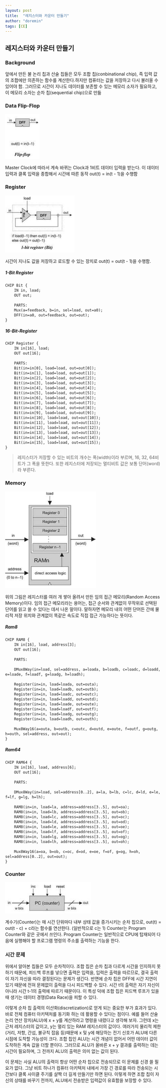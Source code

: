 ```yaml
---
layout: post
title:  "레지스터와 카운터 만들기"
author: "doremin"
tags: [CE]
---
```


## 레지스터와 카운터 만들기

### Background

앞에서 만든 불 논리 칩과 산술 칩들은 모두 조합 칩(conbinational chip), 즉 입력 값의 조합에만 의존하는 함수를 계산한다.하지만 컴퓨터는 값을 저장하고 다시 불러올 수 있어야 함. 그러므로 시간이 지나도 데이터를 보존할 수 있는 메모리 소자가 필요하고, 이 메모리 소자는 순차 칩(sequential chip)으로 만듦
 
### Data Flip-Flop

![FlipFlop](/assets/images/2021-01-08/2021-01-08-1.png)

Master Clock에 따라서 계속 바뀌는 Clock과 1비트 데이터 입력을 받는다. 이 데이터 입력과 클록 입력을 종합해서 시간에 따른 동작 out(t) = in(t - 1)을 수행함

### Register

![Register](/assets/images/2021-01-08/2021-01-08-2.png)

시간이 지나도 값을 저장하고 로드할 수 있는 장치로 out(t) = out(t - 1)을 수행함.

##### 1-Bit Register
```
CHIP Bit {
    IN in, load;
    OUT out;

    PARTS:
    Mux(a=feedback, b=in, sel=load, out=a0);
    DFF(in=a0, out=feedback, out=out);
}
```
##### 16-Bit-Register
```
CHIP Register {
    IN in[16], load;
    OUT out[16];

    PARTS:
    Bit(in=in[0], load=load, out=out[0]);
    Bit(in=in[1], load=load, out=out[1]);
    Bit(in=in[2], load=load, out=out[2]);
    Bit(in=in[3], load=load, out=out[3]);
    Bit(in=in[4], load=load, out=out[4]);
    Bit(in=in[5], load=load, out=out[5]);
    Bit(in=in[6], load=load, out=out[6]);
    Bit(in=in[7], load=load, out=out[7]);
    Bit(in=in[8], load=load, out=out[8]);
    Bit(in=in[9], load=load, out=out[9]);
    Bit(in=in[10], load=load, out=out[10]);
    Bit(in=in[11], load=load, out=out[11]);
    Bit(in=in[12], load=load, out=out[12]);
    Bit(in=in[13], load=load, out=out[13]);
    Bit(in=in[14], load=load, out=out[14]);
    Bit(in=in[15], load=load, out=out[15]);
}
```

> 레지스터가 저장할 수 있는 비트의 개수는 폭(width)이라 부르며, 16, 32, 64비트가 그 폭을 뜻한다. 또한 레지스터에 저장되는 멀티비트 값은 보통 단어(word)라 부른다.

### Memory

![Memory](/assets/images/2021-01-08/2021-01-08-3.png)

위의 그림은 레지스터를 여러 개 쌓아 올려서 만든 임의 접근 메모리(Random Access Memory)이다. 임의 접근 메모리라는 용어는, 접근 순서와 관계없이 무작위로 선택된 단어를 읽고 쓸 수 있다는 데서 나온 말이다. 말하자면 메모리 내의 어떤 단어든 간에 물리적 저장 위치와 관계없이 똑같은 속도로 직접 접근 가능하다는 뜻이다.

##### Ram8

```
CHIP RAM8 {
    IN in[16], load, address[3];
    OUT out[16];

    PARTS:

    DMux8Way(in=load, sel=address, a=loada, b=loadb, c=loadc, d=loadd, e=loade, f=loadf, g=loadg, h=loadh);
    
    Register(in=in, load=loada, out=outa);
    Register(in=in, load=loadb, out=outb);
    Register(in=in, load=loadc, out=outc);
    Register(in=in, load=loadd, out=outd);
    Register(in=in, load=loade, out=oute);
    Register(in=in, load=loadf, out=outf);
    Register(in=in, load=loadg, out=outg);
    Register(in=in, load=loadh, out=outh);

    Mux8Way16(a=outa, b=outb, c=outc, d=outd, e=oute, f=outf, g=outg, h=outh, sel=address, out=out);
}
```

##### Ram64

```
CHIP RAM64 {
    IN in[16], load, address[6];
    OUT out[16];

    PARTS:

    DMux8Way(in=load, sel=address[0..2], a=la, b=lb, c=lc, d=ld, e=le, f=lf, g=lg, h=lh);

    RAM8(in=in, load=la, address=address[3..5], out=oa);
    RAM8(in=in, load=lb, address=address[3..5], out=ob);
    RAM8(in=in, load=lc, address=address[3..5], out=oc);
    RAM8(in=in, load=ld, address=address[3..5], out=od);
    RAM8(in=in, load=le, address=address[3..5], out=oe);
    RAM8(in=in, load=lf, address=address[3..5], out=of);
    RAM8(in=in, load=lg, address=address[3..5], out=og);
    RAM8(in=in, load=lh, address=address[3..5], out=oh);

    Mux8Way16(a=oa, b=ob, c=oc, d=od, e=oe, f=of, g=og, h=oh, sel=address[0..2], out=out);
}
```

### Counter

![Counter](/assets/images/2021-01-08/2021-01-08-4.png)

계수기(Counter)는 매 시간 단위마다 내부 상태 값을 증가시키는 순차 칩으로, out(t) = out(t - c) + c라는 함수를 연산한다. (일반적으로 c는 1) Counter는 Program Counter와 같은 곳에서 쓰인다. Program Counter는 일반적으로 CPU에 탑재되어 다음에 실행해야 할 프로그램 명령의 주소를 출력하는 기능을 한다.

### 시간 문제
위에서 알아본 칩들은 모두 순차적이다. 조합 칩은 순차 칩과 다르게 시간을 인지하지 못하기 때문에, 피드백 루프를 넣으면 출력은 입력을, 입력은 출력을 따르므로, 결국 출력이 자기 자신을 따라 결정된다는 문제가 생긴다. 반면에 순차 칩은 DFF에 시간 지연이 있기 때문에 전혀 문제없이 출력을 다시 피드백할 수 있다. 시간 t의 출력은 자기 자신이 아니라 시간 t-1의 출력에 따르기 때문이다. 이 특성 덕에 조합 칩은 피드백 루프가 있을 때 생기는 데이터 경쟁(Data Race)을 피할 수 있다.
 
이렇게 순차 칩 출력의 이산화(discretization)로 얻게 되는 중요한 부가 효과가 있다. 바로 전체 컴퓨터 아키텍처를 동기화 하는 데 활용할 수 있다는 점이다. 예를 들어 산술 논리 연산 장치(ALU)에 x + y를 계산하라고 명령을 내렸다고 생각해 보자. 그런데 x는 근처 레지스터의 값이고, y는 멀리 있는 RAM 레지스터의 값이다. 여러가지 물리적 제한(거리, 저항, 간섭, 불규칙 잡음 등)때문에 x 및 y에 해당하는 전기 신호가 ALU에 다른 시점에 도착할 가능성이 크다. 조합 칩인 ALU는 시간 개념이 없어서 어떤 데이터 값이 도착하든 계속 값을 더할 뿐이다. 그러므로 ALU가 올바른 x + y 결과를 출력하는 데는 시간이 필요하며, 그 전까지 ALU의 출력은 의미 없는 값이 된다.

이 문제는 사실 ALU의 출력이 항상 어떤 순차 칩으로 전송되므로 이 문제를 신경 쓸 필요가 없다. 그냥 비트 하나가 컴퓨터 아키텍처 내에서 가장 긴 경로를 따라 전송되는 시간보다 클록 사이클 주기를 살짝 더 길게 만들기만 하면 된다. 이렇게 하면 조합 칩이 자신의 상태를 바꾸기 전까지, ALU에서 전송받은 입력값이 유효함을 보장할 수 있다.

